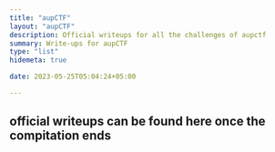 ```yaml
---
title: "aupCTF"
layout: "aupCTF"
description: Official writeups for all the challenges of aupctf
summary: Write-ups for aupCTF
type: "list"
hidemeta: true

date: 2023-05-25T05:04:24+05:00

---
```


## official writeups can be found here once the compitation ends
